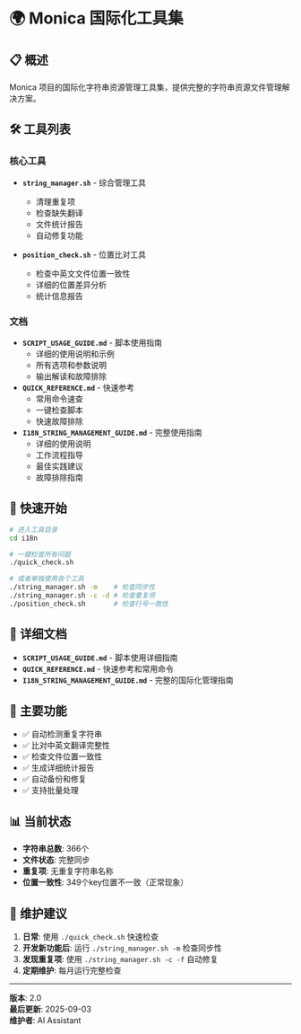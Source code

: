 # 🌍 Monica 国际化工具集

## 📋 概述

Monica 项目的国际化字符串资源管理工具集，提供完整的字符串资源文件管理解决方案。

## 🛠️ 工具列表

### 核心工具
- **`string_manager.sh`** - 综合管理工具
  - 清理重复项
  - 检查缺失翻译
  - 文件统计报告
  - 自动修复功能

- **`position_check.sh`** - 位置比对工具
  - 检查中英文文件位置一致性
  - 详细的位置差异分析
  - 统计信息报告

### 文档
- **`SCRIPT_USAGE_GUIDE.md`** - 脚本使用指南
  - 详细的使用说明和示例
  - 所有选项和参数说明
  - 输出解读和故障排除
- **`QUICK_REFERENCE.md`** - 快速参考
  - 常用命令速查
  - 一键检查脚本
  - 快速故障排除
- **`I18N_STRING_MANAGEMENT_GUIDE.md`** - 完整使用指南
  - 详细的使用说明
  - 工作流程指导
  - 最佳实践建议
  - 故障排除指南

## 🚀 快速开始

```bash
# 进入工具目录
cd i18n

# 一键检查所有问题
./quick_check.sh

# 或者单独使用各个工具
./string_manager.sh -m    # 检查同步性
./string_manager.sh -c -d # 检查重复项
./position_check.sh       # 检查行号一致性
```

## 📖 详细文档

- **`SCRIPT_USAGE_GUIDE.md`** - 脚本使用详细指南
- **`QUICK_REFERENCE.md`** - 快速参考和常用命令
- **`I18N_STRING_MANAGEMENT_GUIDE.md`** - 完整的国际化管理指南

## 🎯 主要功能

- ✅ 自动检测重复字符串
- ✅ 比对中英文翻译完整性
- ✅ 检查文件位置一致性
- ✅ 生成详细统计报告
- ✅ 自动备份和修复
- ✅ 支持批量处理

## 📊 当前状态

- **字符串总数**: 366个
- **文件状态**: 完整同步
- **重复项**: 无重复字符串名称
- **位置一致性**: 349个key位置不一致（正常现象）

## 🔧 维护建议

1. **日常**: 使用 `./quick_check.sh` 快速检查
2. **开发新功能后**: 运行 `./string_manager.sh -m` 检查同步性
3. **发现重复项**: 使用 `./string_manager.sh -c -f` 自动修复
4. **定期维护**: 每月运行完整检查

---

**版本**: 2.0  
**最后更新**: 2025-09-03  
**维护者**: AI Assistant
